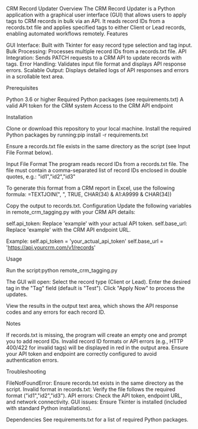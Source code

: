 CRM Record Updater
Overview
The CRM Record Updater is a Python application with a graphical user interface (GUI) that allows users to apply tags to CRM records in bulk via an API. It reads record IDs from a records.txt file and applies specified tags to either Client or Lead records, enabling automated workflows remotely.
Features

GUI Interface: Built with Tkinter for easy record type selection and tag input.
Bulk Processing: Processes multiple record IDs from a records.txt file.
API Integration: Sends PATCH requests to a CRM API to update records with tags.
Error Handling: Validates input file format and displays API response errors.
Scalable Output: Displays detailed logs of API responses and errors in a scrollable text area.

Prerequisites

Python 3.6 or higher
Required Python packages (see requirements.txt)
A valid API token for the CRM system
Access to the CRM API endpoint

Installation

Clone or download this repository to your local machine.
Install the required Python packages by running:pip install -r requirements.txt


Ensure a records.txt file exists in the same directory as the script (see Input File Format below).

Input File Format
The program reads record IDs from a records.txt file. The file must contain a comma-separated list of record IDs enclosed in double quotes, e.g.:
"id1","id2","id3"

To generate this format from a CRM report in Excel, use the following formula:
=TEXTJOIN(", ", TRUE, CHAR(34) & A1:A9999 & CHAR(34))

Copy the output to records.txt.
Configuration
Update the following variables in remote_crm_tagging.py with your CRM API details:

self.api_token: Replace 'example' with your actual API token.
self.base_url: Replace 'example' with the CRM API endpoint URL.

Example:
self.api_token = 'your_actual_api_token'
self.base_url = 'https://api.yourcrm.com/v1/records'

Usage

Run the script:python remote_crm_tagging.py


The GUI will open:
Select the record type (Client or Lead).
Enter the desired tag in the "Tag" field (default is "Test").
Click "Apply Now" to process the updates.


View the results in the output text area, which shows the API response codes and any errors for each record ID.

Notes

If records.txt is missing, the program will create an empty one and prompt you to add record IDs.
Invalid record ID formats or API errors (e.g., HTTP 400/422 for invalid tags) will be displayed in red in the output area.
Ensure your API token and endpoint are correctly configured to avoid authentication errors.

Troubleshooting

FileNotFoundError: Ensure records.txt exists in the same directory as the script.
Invalid format in records.txt: Verify the file follows the required format ("id1","id2","id3").
API errors: Check the API token, endpoint URL, and network connectivity.
GUI issues: Ensure Tkinter is installed (included with standard Python installations).

Dependencies
See requirements.txt for a list of required Python packages.
